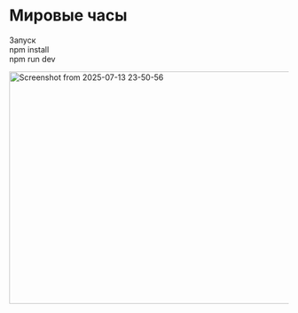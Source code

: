 # Мировые часы


Запуск\
npm install\
npm run dev

<img width="625" height="418" alt="Screenshot from 2025-07-13 23-50-56" src="https://github.com/user-attachments/assets/fe1f0c2b-61a3-4588-83eb-d79957338714" />
